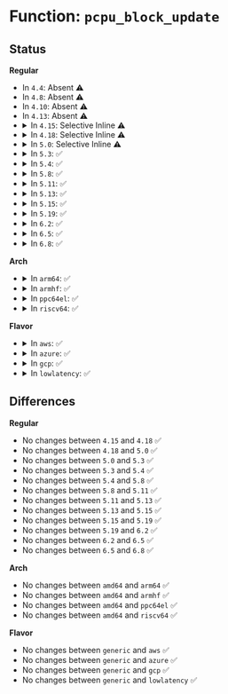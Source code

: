 # Function: <code>pcpu_block_update</code>

## Status
<b>Regular</b>
<ul>
<li>
In <code>4.4</code>: Absent ⚠️
</li>
<li>
In <code>4.8</code>: Absent ⚠️
</li>
<li>
In <code>4.10</code>: Absent ⚠️
</li>
<li>
In <code>4.13</code>: Absent ⚠️
</li>
<li>
<details>
<summary>In <code>4.15</code>: Selective Inline ⚠️</summary>

```c
void pcpu_block_update(struct pcpu_block_md *block, int start, int end);
```

**Collision:** Unique Static

**Inline:** Selective

**Transformation:** False

**Instances:**

```
In mm/percpu.c (ffffffff811fa267)
Location: mm/percpu.c:619
Inline: True
Inline callers:
  - mm/percpu.c:pcpu_free_area
Direct callers:
  - mm/percpu.c:pcpu_free_area
  - mm/percpu.c:pcpu_free_area
  - mm/percpu.c:pcpu_block_refresh_hint
```
**Symbols:**

```
ffffffff811f8100-ffffffff811f8160: pcpu_block_update (STB_LOCAL)
```
</details>
</li>
<li>
<details>
<summary>In <code>4.18</code>: Selective Inline ⚠️</summary>

```c
void pcpu_block_update(struct pcpu_block_md *block, int start, int end);
```

**Collision:** Unique Static

**Inline:** Selective

**Transformation:** False

**Instances:**

```
In mm/percpu.c (ffffffff8121a3f0)
Location: mm/percpu.c:616
Inline: True
Inline callers:
  - mm/percpu.c:pcpu_free_area
Direct callers:
  - mm/percpu.c:pcpu_free_area
  - mm/percpu.c:pcpu_free_area
  - mm/percpu.c:pcpu_block_refresh_hint
```
**Symbols:**

```
ffffffff812193b0-ffffffff8121940f: pcpu_block_update (STB_LOCAL)
```
</details>
</li>
<li>
<details>
<summary>In <code>5.0</code>: Selective Inline ⚠️</summary>

```c
void pcpu_block_update(struct pcpu_block_md *block, int start, int end);
```

**Collision:** Unique Static

**Inline:** Selective

**Transformation:** False

**Instances:**

```
In mm/percpu.c (ffffffff8122d302)
Location: mm/percpu.c:624
Inline: True
Inline callers:
  - mm/percpu.c:pcpu_free_area
Direct callers:
  - mm/percpu.c:pcpu_free_area
  - mm/percpu.c:pcpu_free_area
  - mm/percpu.c:pcpu_block_refresh_hint
```
**Symbols:**

```
ffffffff8122c310-ffffffff8122c36f: pcpu_block_update (STB_LOCAL)
```
</details>
</li>
<li>
<details>
<summary>In <code>5.3</code>: ✅</summary>

```c
void pcpu_block_update(struct pcpu_block_md *block, int start, int end);
```

**Collision:** Unique Static

**Inline:** No

**Transformation:** False

**Instances:**

```
In mm/percpu.c (ffffffff8123bf80)
Location: mm/percpu.c:603
Inline: False
Direct callers:
  - mm/percpu.c:pcpu_free_area
  - mm/percpu.c:pcpu_free_area
  - mm/percpu.c:pcpu_free_area
  - mm/percpu.c:pcpu_free_area
  - mm/percpu.c:pcpu_free_area
  - mm/percpu.c:pcpu_free_area
  - mm/percpu.c:pcpu_alloc_area
  - mm/percpu.c:pcpu_block_refresh_hint
  - mm/percpu.c:pcpu_chunk_refresh_hint
```
**Symbols:**

```
ffffffff8123bf80-ffffffff8123c028: pcpu_block_update (STB_LOCAL)
```
</details>
</li>
<li>
<details>
<summary>In <code>5.4</code>: ✅</summary>

```c
void pcpu_block_update(struct pcpu_block_md *block, int start, int end);
```

**Collision:** Unique Static

**Inline:** No

**Transformation:** False

**Instances:**

```
In mm/percpu.c (ffffffff8124a3d0)
Location: mm/percpu.c:603
Inline: False
Direct callers:
  - mm/percpu.c:pcpu_free_area
  - mm/percpu.c:pcpu_free_area
  - mm/percpu.c:pcpu_free_area
  - mm/percpu.c:pcpu_free_area
  - mm/percpu.c:pcpu_free_area
  - mm/percpu.c:pcpu_free_area
  - mm/percpu.c:pcpu_alloc_area
  - mm/percpu.c:pcpu_block_refresh_hint
  - mm/percpu.c:pcpu_chunk_refresh_hint
```
**Symbols:**

```
ffffffff8124a3d0-ffffffff8124a478: pcpu_block_update (STB_LOCAL)
```
</details>
</li>
<li>
<details>
<summary>In <code>5.8</code>: ✅</summary>

```c
void pcpu_block_update(struct pcpu_block_md *block, int start, int end);
```

**Collision:** Unique Static

**Inline:** No

**Transformation:** False

**Instances:**

```
In mm/percpu.c (ffffffff81278600)
Location: mm/percpu.c:577
Inline: False
Direct callers:
  - mm/percpu.c:pcpu_alloc_area
  - mm/percpu.c:pcpu_block_update_hint_free
  - mm/percpu.c:pcpu_block_update_hint_free
  - mm/percpu.c:pcpu_block_update_hint_free
  - mm/percpu.c:pcpu_block_update_hint_free
  - mm/percpu.c:pcpu_block_update_hint_free
  - mm/percpu.c:pcpu_block_update_hint_free
  - mm/percpu.c:pcpu_block_refresh_hint
  - mm/percpu.c:pcpu_chunk_refresh_hint
```
**Symbols:**

```
ffffffff81278600-ffffffff812786a8: pcpu_block_update (STB_LOCAL)
```
</details>
</li>
<li>
<details>
<summary>In <code>5.11</code>: ✅</summary>

```c
void pcpu_block_update(struct pcpu_block_md *block, int start, int end);
```

**Collision:** Unique Static

**Inline:** No

**Transformation:** False

**Instances:**

```
In mm/percpu.c (ffffffff81282e90)
Location: mm/percpu.c:586
Inline: False
Direct callers:
  - mm/percpu.c:pcpu_alloc_area
  - mm/percpu.c:pcpu_block_update_hint_free
  - mm/percpu.c:pcpu_block_update_hint_free
  - mm/percpu.c:pcpu_block_update_hint_free
  - mm/percpu.c:pcpu_block_update_hint_free
  - mm/percpu.c:pcpu_block_update_hint_free
  - mm/percpu.c:pcpu_block_update_hint_free
  - mm/percpu.c:pcpu_block_refresh_hint
  - mm/percpu.c:pcpu_chunk_refresh_hint
```
**Symbols:**

```
ffffffff81282e90-ffffffff81282f38: pcpu_block_update (STB_LOCAL)
```
</details>
</li>
<li>
<details>
<summary>In <code>5.13</code>: ✅</summary>

```c
void pcpu_block_update(struct pcpu_block_md *block, int start, int end);
```

**Collision:** Unique Static

**Inline:** No

**Transformation:** False

**Instances:**

```
In mm/percpu.c (ffffffff81287fb0)
Location: mm/percpu.c:587
Inline: False
Direct callers:
  - mm/percpu.c:pcpu_alloc_area
  - mm/percpu.c:pcpu_block_update_hint_free
  - mm/percpu.c:pcpu_block_update_hint_free
  - mm/percpu.c:pcpu_block_update_hint_free
  - mm/percpu.c:pcpu_block_update_hint_free
  - mm/percpu.c:pcpu_block_update_hint_free
  - mm/percpu.c:pcpu_block_update_hint_free
  - mm/percpu.c:pcpu_block_refresh_hint
  - mm/percpu.c:pcpu_chunk_refresh_hint
```
**Symbols:**

```
ffffffff81287fb0-ffffffff8128805a: pcpu_block_update (STB_LOCAL)
```
</details>
</li>
<li>
<details>
<summary>In <code>5.15</code>: ✅</summary>

```c
void pcpu_block_update(struct pcpu_block_md *block, int start, int end);
```

**Collision:** Unique Static

**Inline:** No

**Transformation:** False

**Instances:**

```
In mm/percpu.c (ffffffff812c76e0)
Location: mm/percpu.c:634
Inline: False
Direct callers:
  - mm/percpu.c:pcpu_alloc_area
  - mm/percpu.c:pcpu_block_update_hint_free
  - mm/percpu.c:pcpu_block_update_hint_free
  - mm/percpu.c:pcpu_block_update_hint_free
  - mm/percpu.c:pcpu_block_update_hint_free
  - mm/percpu.c:pcpu_block_update_hint_free
  - mm/percpu.c:pcpu_block_update_hint_free
  - mm/percpu.c:pcpu_block_refresh_hint
  - mm/percpu.c:pcpu_chunk_refresh_hint
```
**Symbols:**

```
ffffffff812c76e0-ffffffff812c778a: pcpu_block_update (STB_LOCAL)
```
</details>
</li>
<li>
<details>
<summary>In <code>5.19</code>: ✅</summary>

```c
void pcpu_block_update(struct pcpu_block_md *block, int start, int end);
```

**Collision:** Unique Static

**Inline:** No

**Transformation:** False

**Instances:**

```
In mm/percpu.c (ffffffff81324ae0)
Location: mm/percpu.c:634
Inline: False
Direct callers:
  - mm/percpu.c:pcpu_alloc_area
  - mm/percpu.c:pcpu_block_update_hint_free
  - mm/percpu.c:pcpu_block_update_hint_free
  - mm/percpu.c:pcpu_block_update_hint_free
  - mm/percpu.c:pcpu_block_update_hint_free
  - mm/percpu.c:pcpu_block_update_hint_free
  - mm/percpu.c:pcpu_block_update_hint_free
  - mm/percpu.c:pcpu_block_refresh_hint
  - mm/percpu.c:pcpu_chunk_refresh_hint
```
**Symbols:**

```
ffffffff81324ae0-ffffffff81324bc1: pcpu_block_update (STB_LOCAL)
```
</details>
</li>
<li>
<details>
<summary>In <code>6.2</code>: ✅</summary>

```c
void pcpu_block_update(struct pcpu_block_md *block, int start, int end);
```

**Collision:** Unique Static

**Inline:** No

**Transformation:** False

**Instances:**

```
In mm/percpu.c (ffffffff813995f0)
Location: mm/percpu.c:630
Inline: False
Direct callers:
  - mm/percpu.c:pcpu_alloc_area
  - mm/percpu.c:pcpu_block_update_hint_free
  - mm/percpu.c:pcpu_block_update_hint_free
  - mm/percpu.c:pcpu_block_update_hint_free
  - mm/percpu.c:pcpu_block_update_hint_free
  - mm/percpu.c:pcpu_block_update_hint_free
  - mm/percpu.c:pcpu_block_update_hint_free
  - mm/percpu.c:pcpu_block_refresh_hint
  - mm/percpu.c:pcpu_chunk_refresh_hint
```
**Symbols:**

```
ffffffff813995f0-ffffffff813996d1: pcpu_block_update (STB_LOCAL)
```
</details>
</li>
<li>
<details>
<summary>In <code>6.5</code>: ✅</summary>

```c
void pcpu_block_update(struct pcpu_block_md *block, int start, int end);
```

**Collision:** Unique Static

**Inline:** No

**Transformation:** False

**Instances:**

```
In mm/percpu.c (ffffffff813cc680)
Location: mm/percpu.c:630
Inline: False
Direct callers:
  - mm/percpu.c:pcpu_alloc_area
  - mm/percpu.c:pcpu_block_update_hint_free
  - mm/percpu.c:pcpu_block_update_hint_free
  - mm/percpu.c:pcpu_block_update_hint_free
  - mm/percpu.c:pcpu_block_update_hint_free
  - mm/percpu.c:pcpu_block_update_hint_free
  - mm/percpu.c:pcpu_block_update_hint_free
  - mm/percpu.c:pcpu_block_refresh_hint
  - mm/percpu.c:pcpu_chunk_refresh_hint
```
**Symbols:**

```
ffffffff813cc680-ffffffff813cc761: pcpu_block_update (STB_LOCAL)
```
</details>
</li>
<li>
<details>
<summary>In <code>6.8</code>: ✅</summary>

```c
void pcpu_block_update(struct pcpu_block_md *block, int start, int end);
```

**Collision:** Unique Static

**Inline:** No

**Transformation:** False

**Instances:**

```
In mm/percpu.c (ffffffff813f6ff0)
Location: mm/percpu.c:630
Inline: False
Direct callers:
  - mm/percpu.c:pcpu_alloc_area
  - mm/percpu.c:pcpu_block_update_hint_free
  - mm/percpu.c:pcpu_block_update_hint_free
  - mm/percpu.c:pcpu_block_update_hint_free
  - mm/percpu.c:pcpu_block_update_hint_free
  - mm/percpu.c:pcpu_block_update_hint_free
  - mm/percpu.c:pcpu_block_update_hint_free
  - mm/percpu.c:pcpu_block_refresh_hint
  - mm/percpu.c:pcpu_chunk_refresh_hint
```
**Symbols:**

```
ffffffff813f6ff0-ffffffff813f70d1: pcpu_block_update (STB_LOCAL)
```
</details>
</li>
</ul>
<b>Arch</b>
<ul>
<li>
<details>
<summary>In <code>arm64</code>: ✅</summary>

```c
void pcpu_block_update(struct pcpu_block_md *block, int start, int end);
```

**Collision:** Unique Static

**Inline:** No

**Transformation:** False

**Instances:**

```
In mm/percpu.c (ffff8000102e03a8)
Location: mm/percpu.c:603
Inline: False
Direct callers:
  - mm/percpu.c:pcpu_free_area
  - mm/percpu.c:pcpu_free_area
  - mm/percpu.c:pcpu_free_area
  - mm/percpu.c:pcpu_free_area
  - mm/percpu.c:pcpu_free_area
  - mm/percpu.c:pcpu_free_area
  - mm/percpu.c:pcpu_alloc_area
  - mm/percpu.c:pcpu_block_refresh_hint
  - mm/percpu.c:pcpu_chunk_refresh_hint
```
**Symbols:**

```
ffff8000102e03a8-ffff8000102e04ec: pcpu_block_update (STB_LOCAL)
```
</details>
</li>
<li>
<details>
<summary>In <code>armhf</code>: ✅</summary>

```c
void pcpu_block_update(struct pcpu_block_md *block, int start, int end);
```

**Collision:** Unique Static

**Inline:** No

**Transformation:** False

**Instances:**

```
In mm/percpu.c (c0504b90)
Location: mm/percpu.c:603
Inline: False
Direct callers:
  - mm/percpu.c:pcpu_free_area
  - mm/percpu.c:pcpu_free_area
  - mm/percpu.c:pcpu_free_area
  - mm/percpu.c:pcpu_free_area
  - mm/percpu.c:pcpu_free_area
  - mm/percpu.c:pcpu_free_area
  - mm/percpu.c:pcpu_alloc_area
  - mm/percpu.c:pcpu_block_refresh_hint
  - mm/percpu.c:pcpu_chunk_refresh_hint
```
**Symbols:**

```
c0504b90-c0504cb8: pcpu_block_update (STB_LOCAL)
```
</details>
</li>
<li>
<details>
<summary>In <code>ppc64el</code>: ✅</summary>

```c
void pcpu_block_update(struct pcpu_block_md *block, int start, int end);
```

**Collision:** Unique Static

**Inline:** No

**Transformation:** False

**Instances:**

```
In mm/percpu.c (c00000000039fbd0)
Location: mm/percpu.c:603
Inline: False
Direct callers:
  - mm/percpu.c:pcpu_free_area
  - mm/percpu.c:pcpu_free_area
  - mm/percpu.c:pcpu_free_area
  - mm/percpu.c:pcpu_free_area
  - mm/percpu.c:pcpu_free_area
  - mm/percpu.c:pcpu_free_area
  - mm/percpu.c:pcpu_free_area
  - mm/percpu.c:pcpu_alloc_area
  - mm/percpu.c:pcpu_block_refresh_hint
  - mm/percpu.c:pcpu_chunk_refresh_hint
```
**Symbols:**

```
c00000000039fbd0-c00000000039fd2c: pcpu_block_update (STB_LOCAL)
```
</details>
</li>
<li>
<details>
<summary>In <code>riscv64</code>: ✅</summary>

```c
void pcpu_block_update(struct pcpu_block_md *block, int start, int end);
```

**Collision:** Unique Static

**Inline:** No

**Transformation:** False

**Instances:**

```
In mm/percpu.c (ffffffe0001f7a1e)
Location: mm/percpu.c:603
Inline: False
Direct callers:
  - mm/percpu.c:pcpu_free_area
  - mm/percpu.c:pcpu_free_area
  - mm/percpu.c:pcpu_free_area
  - mm/percpu.c:pcpu_free_area
  - mm/percpu.c:pcpu_free_area
  - mm/percpu.c:pcpu_free_area
  - mm/percpu.c:pcpu_free_area
  - mm/percpu.c:pcpu_alloc_area
  - mm/percpu.c:pcpu_block_refresh_hint
  - mm/percpu.c:pcpu_chunk_refresh_hint
```
**Symbols:**

```
ffffffe0001f7a1e-ffffffe0001f7b74: pcpu_block_update (STB_LOCAL)
```
</details>
</li>
</ul>
<b>Flavor</b>
<ul>
<li>
<details>
<summary>In <code>aws</code>: ✅</summary>

```c
void pcpu_block_update(struct pcpu_block_md *block, int start, int end);
```

**Collision:** Unique Static

**Inline:** No

**Transformation:** False

**Instances:**

```
In mm/percpu.c (ffffffff81242a20)
Location: mm/percpu.c:603
Inline: False
Direct callers:
  - mm/percpu.c:pcpu_free_area
  - mm/percpu.c:pcpu_free_area
  - mm/percpu.c:pcpu_free_area
  - mm/percpu.c:pcpu_free_area
  - mm/percpu.c:pcpu_free_area
  - mm/percpu.c:pcpu_free_area
  - mm/percpu.c:pcpu_alloc_area
  - mm/percpu.c:pcpu_block_refresh_hint
  - mm/percpu.c:pcpu_chunk_refresh_hint
```
**Symbols:**

```
ffffffff81242a20-ffffffff81242ac8: pcpu_block_update (STB_LOCAL)
```
</details>
</li>
<li>
<details>
<summary>In <code>azure</code>: ✅</summary>

```c
void pcpu_block_update(struct pcpu_block_md *block, int start, int end);
```

**Collision:** Unique Static

**Inline:** No

**Transformation:** False

**Instances:**

```
In mm/percpu.c (ffffffff812359f0)
Location: mm/percpu.c:603
Inline: False
Direct callers:
  - mm/percpu.c:pcpu_free_area
  - mm/percpu.c:pcpu_free_area
  - mm/percpu.c:pcpu_free_area
  - mm/percpu.c:pcpu_free_area
  - mm/percpu.c:pcpu_free_area
  - mm/percpu.c:pcpu_free_area
  - mm/percpu.c:pcpu_alloc_area
  - mm/percpu.c:pcpu_block_refresh_hint
  - mm/percpu.c:pcpu_chunk_refresh_hint
```
**Symbols:**

```
ffffffff812359f0-ffffffff81235a98: pcpu_block_update (STB_LOCAL)
```
</details>
</li>
<li>
<details>
<summary>In <code>gcp</code>: ✅</summary>

```c
void pcpu_block_update(struct pcpu_block_md *block, int start, int end);
```

**Collision:** Unique Static

**Inline:** No

**Transformation:** False

**Instances:**

```
In mm/percpu.c (ffffffff812407c0)
Location: mm/percpu.c:603
Inline: False
Direct callers:
  - mm/percpu.c:pcpu_free_area
  - mm/percpu.c:pcpu_free_area
  - mm/percpu.c:pcpu_free_area
  - mm/percpu.c:pcpu_free_area
  - mm/percpu.c:pcpu_free_area
  - mm/percpu.c:pcpu_free_area
  - mm/percpu.c:pcpu_alloc_area
  - mm/percpu.c:pcpu_block_refresh_hint
  - mm/percpu.c:pcpu_chunk_refresh_hint
```
**Symbols:**

```
ffffffff812407c0-ffffffff81240868: pcpu_block_update (STB_LOCAL)
```
</details>
</li>
<li>
<details>
<summary>In <code>lowlatency</code>: ✅</summary>

```c
void pcpu_block_update(struct pcpu_block_md *block, int start, int end);
```

**Collision:** Unique Static

**Inline:** No

**Transformation:** False

**Instances:**

```
In mm/percpu.c (ffffffff8124ff40)
Location: mm/percpu.c:603
Inline: False
Direct callers:
  - mm/percpu.c:pcpu_free_area
  - mm/percpu.c:pcpu_free_area
  - mm/percpu.c:pcpu_free_area
  - mm/percpu.c:pcpu_free_area
  - mm/percpu.c:pcpu_free_area
  - mm/percpu.c:pcpu_free_area
  - mm/percpu.c:pcpu_alloc_area
  - mm/percpu.c:pcpu_block_refresh_hint
  - mm/percpu.c:pcpu_chunk_refresh_hint
```
**Symbols:**

```
ffffffff8124ff40-ffffffff8124ffe8: pcpu_block_update (STB_LOCAL)
```
</details>
</li>
</ul>

## Differences
<b>Regular</b>
<ul>
<li>
No changes between <code>4.15</code> and <code>4.18</code> ✅
</li>
<li>
No changes between <code>4.18</code> and <code>5.0</code> ✅
</li>
<li>
No changes between <code>5.0</code> and <code>5.3</code> ✅
</li>
<li>
No changes between <code>5.3</code> and <code>5.4</code> ✅
</li>
<li>
No changes between <code>5.4</code> and <code>5.8</code> ✅
</li>
<li>
No changes between <code>5.8</code> and <code>5.11</code> ✅
</li>
<li>
No changes between <code>5.11</code> and <code>5.13</code> ✅
</li>
<li>
No changes between <code>5.13</code> and <code>5.15</code> ✅
</li>
<li>
No changes between <code>5.15</code> and <code>5.19</code> ✅
</li>
<li>
No changes between <code>5.19</code> and <code>6.2</code> ✅
</li>
<li>
No changes between <code>6.2</code> and <code>6.5</code> ✅
</li>
<li>
No changes between <code>6.5</code> and <code>6.8</code> ✅
</li>
</ul>
<b>Arch</b>
<ul>
<li>
No changes between <code>amd64</code> and <code>arm64</code> ✅
</li>
<li>
No changes between <code>amd64</code> and <code>armhf</code> ✅
</li>
<li>
No changes between <code>amd64</code> and <code>ppc64el</code> ✅
</li>
<li>
No changes between <code>amd64</code> and <code>riscv64</code> ✅
</li>
</ul>
<b>Flavor</b>
<ul>
<li>
No changes between <code>generic</code> and <code>aws</code> ✅
</li>
<li>
No changes between <code>generic</code> and <code>azure</code> ✅
</li>
<li>
No changes between <code>generic</code> and <code>gcp</code> ✅
</li>
<li>
No changes between <code>generic</code> and <code>lowlatency</code> ✅
</li>
</ul>
